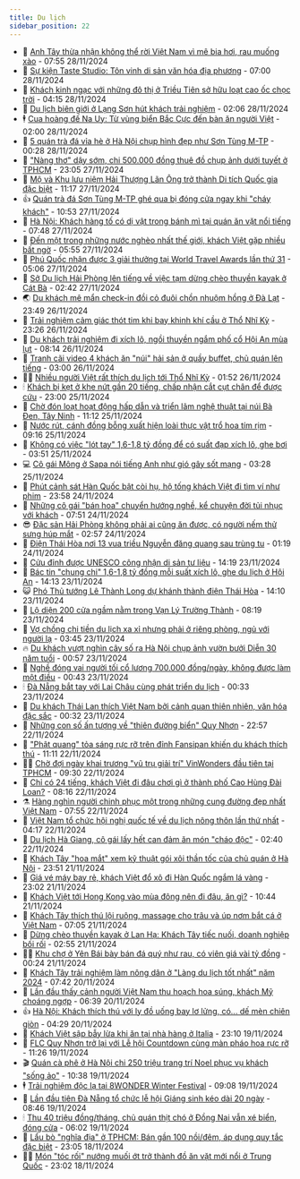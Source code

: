 ```yaml
---
title: Du lịch
sidebar_position: 22
---
```


<!-- dantri-du-lich:START -->
- 🥰 [Anh Tây thừa nhận không thể rời Việt Nam vì mê bia hơi, rau muống xào](https://dantri.com.vn/du-lich/anh-tay-thua-nhan-khong-the-roi-viet-nam-vi-me-bia-hoi-rau-muong-xao-20241128101702678.htm) - 07:55 28/11/2024
- 🥰 [Sự kiện Taste Studio: Tôn vinh di sản văn hóa địa phương](https://dantri.com.vn/du-lich/su-kien-taste-studio-ton-vinh-di-san-van-hoa-dia-phuong-20241125151110608.htm) - 07:00 28/11/2024
- 🐻 [Khách kinh ngạc với những đô thị ở Triều Tiên sở hữu loạt cao ốc chọc trời](https://dantri.com.vn/du-lich/khach-kinh-ngac-voi-nhung-do-thi-o-trieu-tien-so-huu-loat-cao-oc-choc-troi-20241127235931670.htm) - 04:15 28/11/2024
- 🤩 [Du lịch biên giới ở Lạng Sơn hút khách trải nghiệm](https://dantri.com.vn/du-lich/du-lich-bien-gioi-o-lang-son-hut-khach-trai-nghiem-20241127161418210.htm) - 02:06 28/11/2024
- 🕴 [Cua hoàng đế Na Uy: Từ vùng biển Bắc Cực đến bàn ăn người Việt](https://dantri.com.vn/du-lich/cua-hoang-de-na-uy-tu-vung-bien-bac-cuc-den-ban-an-nguoi-viet-20241127185522119.htm) - 02:00 28/11/2024
- 🤩 [5 quán trà đá vỉa hè ở Hà Nội chụp hình đẹp như Sơn Tùng M-TP](https://dantri.com.vn/du-lich/5-quan-tra-da-via-he-o-ha-noi-chup-hinh-dep-nhu-son-tung-m-tp-20241127222213654.htm) - 00:28 28/11/2024
- 🤠 [&quot;Nàng thơ&quot; dậy sớm, chi 500.000 đồng thuê đồ chụp ảnh dưới tuyết ở TPHCM](https://dantri.com.vn/du-lich/nang-tho-day-som-chi-500000-dong-thue-do-chup-anh-duoi-tuyet-o-tphcm-20241124170434138.htm) - 23:05 27/11/2024
- 💪 [Mộ và Khu lưu niệm Hải Thượng Lãn Ông trở thành Di tích Quốc gia đặc biệt](https://dantri.com.vn/du-lich/mo-va-khu-luu-niem-hai-thuong-lan-ong-tro-thanh-di-tich-quoc-gia-dac-biet-20241127172306470.htm) - 11:17 27/11/2024
- 👍 [Quán trà đá Sơn Tùng M-TP ghé qua bị đóng cửa ngay khi &quot;cháy khách&quot;](https://dantri.com.vn/du-lich/quan-tra-da-son-tung-m-tp-ghe-qua-bi-dong-cua-ngay-khi-chay-khach-20241127174052342.htm) - 10:53 27/11/2024
- 🚦 [Hà Nội: Khách hàng tố có dị vật trong bánh mì tại quán ăn vặt nổi tiếng](https://dantri.com.vn/du-lich/ha-noi-khach-hang-to-co-di-vat-trong-banh-mi-tai-quan-an-vat-noi-tieng-20241127111430077.htm) - 07:48 27/11/2024
- 💪 [Đến một trong những nước nghèo nhất thế giới, khách Việt gặp nhiều bất ngờ](https://dantri.com.vn/du-lich/den-mot-trong-nhung-nuoc-ngheo-nhat-the-gioi-khach-viet-gap-nhieu-bat-ngo-20241127105447009.htm) - 05:55 27/11/2024
- 💃 [Phú Quốc nhận được 3 giải thưởng tại World Travel Awards lần thứ 31](https://dantri.com.vn/du-lich/phu-quoc-nhan-duoc-3-giai-thuong-tai-world-travel-awards-lan-thu-31-20241127114703326.htm) - 05:06 27/11/2024
- 👺 [Sở Du lịch Hải Phòng lên tiếng về việc tạm dừng chèo thuyền kayak ở Cát Bà](https://dantri.com.vn/du-lich/so-du-lich-hai-phong-len-tieng-ve-viec-tam-dung-cheo-thuyen-kayak-o-cat-ba-20241127073533214.htm) - 02:42 27/11/2024
- 🌏 [Du khách mê mẩn check-in đồi cỏ đuôi chồn nhuộm hồng ở Đà Lạt](https://dantri.com.vn/du-lich/du-khach-me-man-check-in-doi-co-duoi-chon-nhuom-hong-o-da-lat-20241126114738796.htm) - 23:49 26/11/2024
- 🎡 [Trải nghiệm cảm giác thót tim khi bay khinh khí cầu ở Thổ Nhĩ Kỳ](https://dantri.com.vn/du-lich/trai-nghiem-cam-giac-thot-tim-khi-bay-khinh-khi-cau-o-tho-nhi-ky-20241126133331060.htm) - 23:26 26/11/2024
- 🧰 [Du khách trải nghiệm đi xích lô, ngồi thuyền ngắm phố cổ Hội An mùa lụt](https://dantri.com.vn/du-lich/du-khach-trai-nghiem-di-xich-lo-ngoi-thuyen-ngam-pho-co-hoi-an-mua-lut-20241126092405026.htm) - 08:14 26/11/2024
- 💂 [Tranh cãi video 4 khách ăn &quot;núi&quot; hải sản ở quầy buffet, chủ quán lên tiếng](https://dantri.com.vn/du-lich/tranh-cai-video-4-khach-an-nui-hai-san-o-quay-buffet-chu-quan-len-tieng-20241125184316036.htm) - 03:00 26/11/2024
- 🧑‍🏫 [Nhiều người Việt rất thích du lịch tới Thổ Nhĩ Kỳ](https://dantri.com.vn/du-lich/nhieu-nguoi-viet-rat-thich-du-lich-toi-tho-nhi-ky-20241125141452186.htm) - 01:52 26/11/2024
- 🕯 [Khách bị kẹt ở khe nứt gần 20 tiếng, chấp nhận cắt cụt chân để được cứu](https://dantri.com.vn/du-lich/khach-bi-ket-o-khe-nut-gan-20-tieng-chap-nhan-cat-cut-chan-de-duoc-cuu-20241125194637111.htm) - 23:00 25/11/2024
- 👀 [Chờ đón loạt hoạt động hấp dẫn và triển lãm nghệ thuật tại núi Bà Đen, Tây Ninh](https://dantri.com.vn/du-lich/cho-don-loat-hoat-dong-hap-dan-va-trien-lam-nghe-thuat-tai-nui-ba-den-tay-ninh-20241125175403550.htm) - 11:12 25/11/2024
- 🎉 [Nước rút, cánh đồng bỗng xuất hiện loài thực vật trổ hoa tím rịm](https://dantri.com.vn/du-lich/nuoc-rut-canh-dong-bong-xuat-hien-loai-thuc-vat-tro-hoa-tim-rim-20241125151939719.htm) - 09:16 25/11/2024
- 🌊 [Không có việc &quot;lót tay&quot; 1,6-1,8 tỷ đồng để có suất đạp xích lô, ghe bơi](https://dantri.com.vn/du-lich/khong-co-viec-lot-tay-16-18-ty-dong-de-co-suat-dap-xich-lo-ghe-boi-20241125101051624.htm) - 03:51 25/11/2024
- 💻 [Cô gái Mông ở Sapa nói tiếng Anh như gió gây sốt mạng](https://dantri.com.vn/du-lich/co-gai-mong-o-sapa-noi-tieng-anh-nhu-gio-gay-sot-mang-20241121175257842.htm) - 03:28 25/11/2024
- 💪 [Phút cảnh sát Hàn Quốc bật còi hụ, hộ tống khách Việt đi tìm ví như phim](https://dantri.com.vn/du-lich/phut-canh-sat-han-quoc-bat-coi-hu-ho-tong-khach-viet-di-tim-vi-nhu-phim-20241124224601613.htm) - 23:58 24/11/2024
- 👺 [Những cô gái &quot;bán hoa&quot; chuyển hướng nghề, kể chuyện đời tủi nhục với khách](https://dantri.com.vn/du-lich/nhung-co-gai-ban-hoa-chuyen-huong-nghe-ke-chuyen-doi-tui-nhuc-voi-khach-20241124112416760.htm) - 07:51 24/11/2024
- 😎 [Đặc sản Hải Phòng không phải ai cũng ăn được, có người nếm thử sưng húp mắt](https://dantri.com.vn/du-lich/dac-san-hai-phong-khong-phai-ai-cung-an-duoc-co-nguoi-nem-thu-sung-hup-mat-20241119105530911.htm) - 02:57 24/11/2024
- 🌋 [Điện Thái Hòa nơi 13 vua triều Nguyễn đăng quang sau trùng tu](https://dantri.com.vn/du-lich/dien-thai-hoa-noi-13-vua-trieu-nguyen-dang-quang-sau-trung-tu-20241122065754512.htm) - 01:19 24/11/2024
- 🌝 [Cửu đỉnh được UNESCO công nhận di sản tư liệu](https://dantri.com.vn/du-lich/cuu-dinh-duoc-unesco-cong-nhan-di-san-tu-lieu-20241123210550626.htm) - 14:19 23/11/2024
- 🧠 [Bác tin &quot;chung chi&quot; 1,6-1,8 tỷ đồng mỗi suất xích lô, ghe du lịch ở Hội An](https://dantri.com.vn/du-lich/bac-tin-chung-chi-16-18-ty-dong-moi-suat-xich-lo-ghe-du-lich-o-hoi-an-20241123202956310.htm) - 14:13 23/11/2024
- 😺 [Phó Thủ tướng Lê Thành Long dự khánh thành điện Thái Hòa](https://dantri.com.vn/du-lich/pho-thu-tuong-le-thanh-long-du-khanh-thanh-dien-thai-hoa-20241123195241066.htm) - 14:10 23/11/2024
- 💂 [Lộ diện 200 cửa ngầm nằm trong Vạn Lý Trường Thành](https://dantri.com.vn/du-lich/lo-dien-200-cua-ngam-nam-trong-van-ly-truong-thanh-20241123112438635.htm) - 08:19 23/11/2024
- 🌮 [Vợ chồng chi tiền du lịch xa xỉ nhưng phải ở riêng phòng, ngủ với người lạ](https://dantri.com.vn/du-lich/vo-chong-chi-tien-du-lich-xa-xi-nhung-phai-o-rieng-phong-ngu-voi-nguoi-la-20241122163701389.htm) - 03:45 23/11/2024
- 🔥 [Du khách vượt nghìn cây số ra Hà Nội chụp ảnh vườn bưởi Diễn 30 năm tuổi](https://dantri.com.vn/du-lich/du-khach-vuot-nghin-cay-so-ra-ha-noi-chup-anh-vuon-buoi-dien-30-nam-tuoi-20241122140734867.htm) - 00:57 23/11/2024
- 🦏 [Nghề đóng vai người tối cổ lương 700.000 đồng/ngày, không được làm một điều](https://dantri.com.vn/du-lich/nghe-dong-vai-nguoi-toi-co-luong-700000-dongngay-khong-duoc-lam-mot-dieu-20241122221851739.htm) - 00:43 23/11/2024
- 🕯 [Đà Nẵng bắt tay với Lai Châu cùng phát triển du lịch](https://dantri.com.vn/du-lich/da-nang-bat-tay-voi-lai-chau-cung-phat-trien-du-lich-20241122173509034.htm) - 00:33 23/11/2024
- 🐻 [Du khách Thái Lan thích Việt Nam bởi cảnh quan thiên nhiên, văn hóa đặc sắc](https://dantri.com.vn/du-lich/du-khach-thai-lan-thich-viet-nam-boi-canh-quan-thien-nhien-van-hoa-dac-sac-20241122194438471.htm) - 00:32 23/11/2024
- 🥸 [Những con số ấn tượng về &quot;thiên đường biển&quot; Quy Nhơn](https://dantri.com.vn/du-lich/nhung-con-so-an-tuong-ve-thien-duong-bien-quy-nhon-20241114205640334.htm) - 22:57 22/11/2024
- 💂 [&quot;Phật quang&quot; tỏa sáng rực rỡ trên đỉnh Fansipan khiến du khách thích thú](https://dantri.com.vn/du-lich/phat-quang-toa-sang-ruc-ro-tren-dinh-fansipan-khien-du-khach-thich-thu-20241122175201617.htm) - 11:11 22/11/2024
- 🧑‍💻 [Chờ đợi ngày khai trương &quot;vũ trụ giải trí&quot; VinWonders đầu tiên tại TPHCM](https://dantri.com.vn/du-lich/cho-doi-ngay-khai-truong-vu-tru-giai-tri-vinwonders-dau-tien-tai-tphcm-20241122160008066.htm) - 09:30 22/11/2024
- 💪 [Chỉ có 24 tiếng, khách Việt đi đâu chơi gì ở thành phố Cao Hùng Đài Loan?](https://dantri.com.vn/du-lich/chi-co-24-tieng-khach-viet-di-dau-choi-gi-o-thanh-pho-cao-hung-dai-loan-20241114155434610.htm) - 08:16 22/11/2024
- ⚗️ [Hàng nghìn người chinh phục một trong những cung đường đẹp nhất Việt Nam](https://dantri.com.vn/du-lich/hang-nghin-nguoi-chinh-phuc-mot-trong-nhung-cung-duong-dep-nhat-viet-nam-20241122143653234.htm) - 07:55 22/11/2024
- 🌁 [Việt Nam tổ chức hội nghị quốc tế về du lịch nông thôn lần thứ nhất](https://dantri.com.vn/du-lich/viet-nam-to-chuc-hoi-nghi-quoc-te-ve-du-lich-nong-thon-lan-thu-nhat-20241122101812914.htm) - 04:17 22/11/2024
- 🧰 [Du lịch Hà Giang, cô gái lấy hết can đảm ăn món &quot;cháo độc&quot;](https://dantri.com.vn/du-lich/du-lich-ha-giang-co-gai-lay-het-can-dam-an-mon-chao-doc-20241121152946568.htm) - 02:40 22/11/2024
- 🧰 [Khách Tây &quot;hoa mắt&quot; xem kỹ thuật gói xôi thần tốc của chủ quán ở Hà Nội](https://dantri.com.vn/du-lich/khach-tay-hoa-mat-xem-ky-thuat-goi-xoi-than-toc-cua-chu-quan-o-ha-noi-20241121233407310.htm) - 23:51 21/11/2024
- 🎉 [Giá vé máy bay rẻ, khách Việt đổ xô đi Hàn Quốc ngắm lá vàng](https://dantri.com.vn/du-lich/gia-ve-may-bay-re-khach-viet-do-xo-di-han-quoc-ngam-la-vang-20241120153917274.htm) - 23:02 21/11/2024
- 🤩 [Khách Việt tới Hong Kong vào mùa đông nên đi đâu, ăn gì?](https://dantri.com.vn/du-lich/khach-viet-toi-hong-kong-vao-mua-dong-nen-di-dau-an-gi-20241121165008579.htm) - 10:44 21/11/2024
- 👺 [Khách Tây thích thú lội ruộng, massage cho trâu và úp nơm bắt cá ở Việt Nam](https://dantri.com.vn/du-lich/khach-tay-thich-thu-loi-ruong-massage-cho-trau-va-up-nom-bat-ca-o-viet-nam-20241121113203377.htm) - 07:05 21/11/2024
- 🧠 [Dừng chèo thuyền kayak ở Lan Hạ: Khách Tây tiếc nuối, doanh nghiệp bối rối](https://dantri.com.vn/du-lich/dung-cheo-thuyen-kayak-o-lan-ha-khach-tay-tiec-nuoi-doanh-nghiep-boi-roi-20241120174714373.htm) - 02:55 21/11/2024
- 👨‍🏫 [Khu chợ ở Yên Bái bày bán đá quý như rau, có viên giá vài tỷ đồng](https://dantri.com.vn/du-lich/khu-cho-o-yen-bai-bay-ban-da-quy-nhu-rau-co-vien-gia-vai-ty-dong-20241120230559314.htm) - 00:24 21/11/2024
- 🦅 [Khách Tây trải nghiệm làm nông dân ở &quot;Làng du lịch tốt nhất&quot; năm 2024](https://dantri.com.vn/du-lich/khach-tay-trai-nghiem-lam-nong-dan-o-lang-du-lich-tot-nhat-nam-2024-20241118142710395.htm) - 07:42 20/11/2024
- 🌊 [Lần đầu thấy cảnh người Việt Nam thu hoạch hoa súng, khách Mỹ choáng ngợp](https://dantri.com.vn/du-lich/lan-dau-thay-canh-nguoi-viet-nam-thu-hoach-hoa-sung-khach-my-choang-ngop-20241120123729880.htm) - 06:39 20/11/2024
- 👍 [Hà Nội: Khách thích thú với ly đồ uống bay lơ lửng, có... dế mèn chiên giòn](https://dantri.com.vn/du-lich/ha-noi-khach-thich-thu-voi-ly-do-uong-bay-lo-lung-co-de-men-chien-gion-20241118204249591.htm) - 04:29 20/11/2024
- 🫶 [Khách Việt  sập bẫy lừa khi ăn tại nhà hàng ở Italia](https://dantri.com.vn/du-lich/khach-viet-sap-bay-lua-khi-an-tai-nha-hang-o-italia-20241118190503180.htm) - 23:10 19/11/2024
- 💯 [FLC Quy Nhơn trở lại với Lễ hội Countdown cùng màn pháo hoa rực rỡ](https://dantri.com.vn/du-lich/flc-quy-nhon-tro-lai-voi-le-hoi-countdown-cung-man-phao-hoa-ruc-ro-20241119175007147.htm) - 11:26 19/11/2024
- 🎬 [Quán cà phê ở Hà Nội chi 250 triệu trang trí Noel phục vụ khách &quot;sống ảo&quot;](https://dantri.com.vn/du-lich/quan-ca-phe-o-ha-noi-chi-250-trieu-trang-tri-noel-phuc-vu-khach-song-ao-20241118164303234.htm) - 10:38 19/11/2024
- 🕴 [Trải nghiệm độc lạ tại 8WONDER Winter Festival](https://dantri.com.vn/du-lich/trai-nghiem-doc-la-tai-8wonder-winter-festival-20241119094942288.htm) - 09:08 19/11/2024
- 🦅 [Lần đầu tiên Đà Nẵng tổ chức lễ hội Giáng sinh kéo dài 20 ngày](https://dantri.com.vn/du-lich/lan-dau-tien-da-nang-to-chuc-le-hoi-giang-sinh-keo-dai-20-ngay-20241119112820853.htm) - 08:46 19/11/2024
- 🕯 [Thu 40 triệu đồng/tháng, chủ quán thịt chó ở Đồng Nai vẫn xé biển, đóng cửa](https://dantri.com.vn/du-lich/thu-40-trieu-dongthang-chu-quan-thit-cho-o-dong-nai-van-xe-bien-dong-cua-20241119110113510.htm) - 06:02 19/11/2024
- 🥸 [Lẩu bò &quot;nghĩa địa&quot; ở TPHCM: Bán gần 100 nồi/đêm, áp dụng quy tắc đặc biệt](https://dantri.com.vn/du-lich/lau-bo-nghia-dia-o-tphcm-ban-gan-100-noidem-ap-dung-quy-tac-dac-biet-20241114234840529.htm) - 23:05 18/11/2024
- 👨‍🏫 [Món &quot;tóc rối&quot; nướng muối ớt trở thành đồ ăn vặt mới nổi ở Trung Quốc](https://dantri.com.vn/du-lich/mon-toc-roi-nuong-muoi-ot-tro-thanh-do-an-vat-moi-noi-o-trung-quoc-20241118162926630.htm) - 23:02 18/11/2024<!-- dantri-du-lich:END -->
